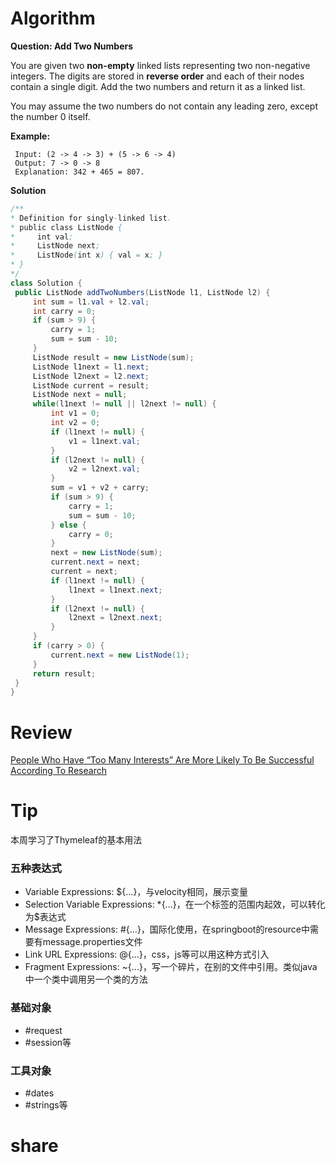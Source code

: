 # Algorithm
**Question: Add Two Numbers**

You are given two **non-empty** linked lists representing two non-negative integers. The digits are stored in **reverse order** and each of their nodes contain a single digit. Add the two numbers and return it as a linked list.

You may assume the two numbers do not contain any leading zero, except the number 0 itself.

**Example:**
```
 Input: (2 -> 4 -> 3) + (5 -> 6 -> 4)
 Output: 7 -> 0 -> 8
 Explanation: 342 + 465 = 807.
```
**Solution**
```java
/**
* Definition for singly-linked list.
* public class ListNode {
*     int val;
*     ListNode next;
*     ListNode(int x) { val = x; }
* }
*/
class Solution {
 public ListNode addTwoNumbers(ListNode l1, ListNode l2) {
     int sum = l1.val + l2.val;
     int carry = 0;
     if (sum > 9) {
         carry = 1;
         sum = sum - 10;
     }
     ListNode result = new ListNode(sum);
     ListNode l1next = l1.next;
     ListNode l2next = l2.next;
     ListNode current = result;
     ListNode next = null;
     while(l1next != null || l2next != null) {
         int v1 = 0;
         int v2 = 0;
         if (l1next != null) {
             v1 = l1next.val;
         }
         if (l2next != null) {
             v2 = l2next.val;
         }
         sum = v1 + v2 + carry;
         if (sum > 9) {
             carry = 1;
             sum = sum - 10;
         } else {
             carry = 0;
         }
         next = new ListNode(sum);
         current.next = next;
         current = next;
         if (l1next != null) {
             l1next = l1next.next;
         }
         if (l2next != null) {
             l2next = l2next.next;
         }
     }
     if (carry > 0) {
         current.next = new ListNode(1);
     }
     return result;
 }
}
```

# Review
[People Who Have “Too Many Interests” Are More Likely To Be Successful According To Research](https://medium.com/the-mission/modern-polymath-81f882ce52db)
# Tip
本周学习了Thymeleaf的基本用法
### 五种表达式
- Variable Expressions: ${...}，与velocity相同，展示变量
- Selection Variable Expressions: *{...}，在一个标签的范围内起效，可以转化为$表达式
- Message Expressions: #{...}，国际化使用，在springboot的resource中需要有message.properties文件
- Link URL Expressions: @{...}，css，js等可以用这种方式引入
- Fragment Expressions: ~{...}，写一个碎片，在别的文件中引用。类似java中一个类中调用另一个类的方法
### 基础对象
- \#request
- \#session等<br>
### 工具对象
- \#dates
- \#strings等
# share
